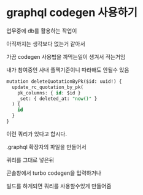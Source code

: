# graphql codegen 사용하기

업무중에 db를 활용하는 작업이

아직까지는 생각보다 없는거 같아서

가끔 codegen 사용법을 까먹는일이 생겨서 적는거임

내가 참여중인 사내 플젝기준이니 따라해도 안될수 있음

```sql
mutation deleteQuotationByPk($id: uuid!) {
  update_rc_quotation_by_pk(
    pk_columns: { id: $id }
    _set: { deleted_at: "now()" }
  ) {
    id
  }
}
```

이런 쿼리가 있다고 합시다.

.graphql 확장자의 파일을 만들어서

쿼리를 그대로 넣은뒤

콘솔창에서 turbo codegen을 입력하거나

빌드를 하게되면 쿼리를 사용할수있게 만들어줌